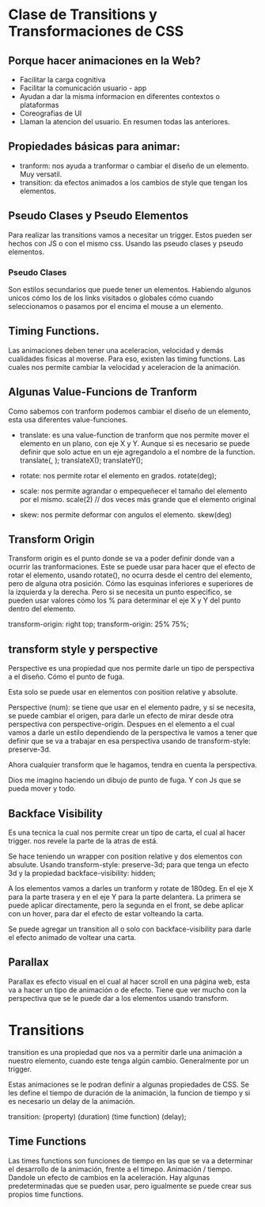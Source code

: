# Clase de Transitions y Transformaciones de CSS

## Porque hacer animaciones en la Web?

- Facilitar la carga cognitiva
- Facilitar la comunicación usuario - app
- Ayudan a dar la misma informacion en diferentes contextos o plataformas
- Coreografias de UI
- Llaman la atencion del usuario. En resumen todas las anteriores.

## Propiedades básicas para animar:

- tranform: nos ayuda a tranformar o cambiar el diseño de un elemento. Muy versatil.
- transition: da efectos animados a los cambios de style que tengan los elementos. 

## Pseudo Clases y Pseudo Elementos

Para realizar las transitions vamos a necesitar un trigger. Estos pueden ser hechos con JS o con el mismo 
css. Usando las pseudo clases y pseudo elementos.

### Pseudo Clases

Son estilos secundarios que puede tener un elementos. Habiendo algunos unicos cómo los de los links visitados 
o globales cómo cuando seleccionamos o pasamos por el encima el mouse a un elemento.

## Timing Functions.

Las animaciones deben tener una aceleracion, velocidad y demás cualidades fisicas al moverse. 
Para eso, existen las timing functions. Las cuales nos permite cambiar la velocidad y aceleracion 
de la animación.

## Algunas Value-Funcions de Tranform

Como sabemos con tranform podemos cambiar el diseño de un elemento, esta usa diferentes value-funciones.

- translate: es una value-function de tranform que nos permite mover el elemento en un plano, con eje X y Y.
	Aunque si es necesario se puede definir que solo actue en un eje agregandolo a el nombre de la function.
	translate(<eje X>, <eje Y>);
	translateX();
	translateY();

- rotate: nos permite rotar el elemento en grados.
	rotate(<num>deg);

- scale: nos permite agrandar o empequeñecer el tamaño del elemento por el mismo.
	scale(2) // dos veces más grande que el elemento original

- skew: nos permite deformar con angulos el elemento. 
	skew(<num>deg)

## Transform Origin

Transform origin es el punto donde se va a poder definir donde van a ocurrir las tranformaciones. 
Este se puede usar para hacer que el efecto de rotar el elemento, usando rotate(), no ocurra 
desde el centro del elemento, pero de alguna otra posición. Cómo las esquinas 
inferiores e superiores de la izquierda y la derecha. Pero si se necesita un 
punto especifico, se pueden usar valores cómo los % para determinar el eje X y Y del punto 
dentro del elemento.

transform-origin: right top;
transform-origin: 25% 75%;

## transform style y perspective

Perspective es una propiedad que nos permite darle un tipo de perspectiva a el diseño. Cómo el punto de fuga. 

Esta solo se puede usar en elementos con position relative y absolute.

Perspective (num): se tiene que usar en el elemento padre, y si se necesita, se puede cambiar el origen, para darle un efecto de mirar desde otra
perspectiva con perspective-origin. 
Despues en el elemento a el cual vamos a darle un estilo dependiendo de la perspectiva le vamos a tener que definir que se va a
trabajar en esa perspectiva usando de transform-style: preserve-3d.

Ahora cualquier transform que le hagamos, tendra en cuenta la perspectiva.

Dios me imagino haciendo un dibujo de punto de fuga. Y con Js que se pueda mover y todo.

## Backface Visibility

Es una tecnica la cual nos permite crear un tipo de carta, el cual al hacer trigger. nos revele la parte de la atras de está.

Se hace teniendo un wrapper con position relative y dos elementos con absulute. Usando transform-style: preserve-3d; para que tenga un efecto 3d
y la propiedad backface-visibility: hidden;

A los elementos vamos a darles un tranform y rotate de 180deg. En el eje X para la parte trasera y en el eje Y para la parte delantera. La primera 
se puede aplicar directamente, pero la segunda en el front, se debe aplicar con un hover, para dar el efecto de estar volteando la carta.

Se puede agregar un transition all o solo con backface-visibility para darle el efecto animado de voltear una carta.

## Parallax

Parallax es efecto visual en el cual al hacer scroll en una página web, esta va a hacer un tipo de animación o de efecto. Tiene 
que ver mucho con la perspectiva que se le puede dar a los elementos usando transform.

# Transitions

transition es una propiedad que nos va a permitir darle una animación a nuestro elemento, cuando este tenga algún cambio. Generalmente por un 
trigger.

Estas animaciones se le podran definir a algunas propiedades de CSS. Se les define el tiempo de duración de la animación, la funcion de tiempo y 
si es necesario un delay de la animación.

transition: (property) (duration) (time function) (delay);

## Time Functions

Las times functions son funciones de tiempo en las que se va a determinar el desarrollo de la animación, frente a el timepo. Animación / tiempo.
Dandole un efecto de cambios en la aceleración. Hay algunas predeterminadas que se pueden usar, pero igualmente se puede crear sus propios time 
functions.



